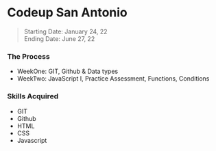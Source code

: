 # Codeup San Antonio 

>Starting Date: January 24, 22 <br>
> Ending Date: June 27, 22



### The Process
- WeekOne: GIT, Github & Data types
- WeekTwo: JavaScript I, Practice Assessment, Functions, Conditions
  

### Skills Acquired
- GIT
- Github
- HTML
- CSS
- Javascript